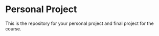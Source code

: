 # Personal Project

This is the repository for your personal project and final project for the course. 
